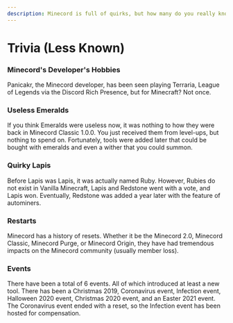 ```yaml
---
description: Minecord is full of quirks, but how many do you really know?
---
```


# Trivia (Less Known)

### Minecord's Developer's Hobbies

Panicakr, the Minecord developer, has been seen playing Terraria, League of Legends via the Discord Rich Presence, but for Minecraft? Not once.

### Useless Emeralds

If you think Emeralds were useless now, it was nothing to how they were back in Minecord Classic 1.0.0. You just received them from level-ups, but nothing to spend on. Fortunately, tools were added later that could be bought with emeralds and even a wither that you could summon.

### Quirky Lapis

Before Lapis was Lapis, it was actually named Ruby. However, Rubies do not exist in Vanilla Minecraft, Lapis and Redstone went with a vote, and Lapis won. Eventually, Redstone was added a year later with the feature of autominers.

### Restarts

Minecord has a history of resets. Whether it be the Minecord 2.0, Minecord Classic, Minecord Purge, or Minecord Origin, they have had tremendous impacts on the Minecord community (usually member loss).

### Events

There have been a total of 6 events. All of which introduced at least a new tool. There has been a Christmas 2019, Coronavirus event, Infection event, Halloween 2020 event, Christmas 2020 event, and an Easter 2021 event. The Coronavirus event ended with a reset, so the Infection event has been hosted for compensation.

###
